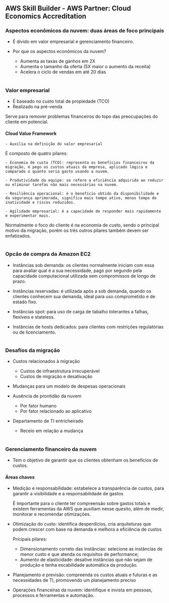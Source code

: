 #
## AWS Skill Builder - AWS Partner: Cloud Economics Accreditation 

### Aspectos econômicos da nuvem: duas áreas de foco principais 

- É divido em valor empresarial e gerenciamento financeiro.

- Por que os aspectos econômicos da nuvem?

    - Aumenta as taxas de ganhos em 2X
    - Aumenta o tamanho da oferta (5X maior o aumento da receita)
    - Acelera o ciclo de vendas em até 20 dias

#

### Valor empresarial

- É baseado no custo total de propiedade (TCO)
- Realizado na pré-venda

Serve para remover problemas financeiros do topo das preocupações do cliente em potencial.

#### Cloud Value Framework

    - Auxilia na definição do valor empresarial

É composto de quatro pilares:

    - Economia de custo (TCO): representa os benefícios financeiros da migração, é pego os custos atuais da empresa, aplicado lógica e comparado o quanto seria gasto usando a nuvem.

    - Produtividade da equipe: se refere a eficiência adquirida ao reduzir ou eliminar tarefas não mais necessárias na nuvem.

    - Resiliência operacional: é o benefício obtido da disponibilidade e da segurança aprimorada, significa mais tempo ativo, menos tempo de inatividade e riscos reduzidos. 

    - Agilidade empresarial: é a capacidade de responder mais rapidamente e experimentar mais.

Normalmente o foco do cliente é na economia de custo, sendo o principal motivo da migração, porém os três outros pilares também devem ser enfatizados. 

#

### Opcão de compra da Amazon EC2

- Instâncias sob demanda: os clientes normalmente iniciam com essa para avaliar qual é a sua necessidade, pago por segundo pela capacidade computacional utilizada sem compromissos de longo de prazo.

- Instâncias reservadas: é utilizada após a sob demanda, quando os clientes conhecem sua demanda, ideal para uso comprometido e de estado fixo.

- Instâncias spot: para uso de carga de tabalho tolerantes a falhas, flexíveis e stateless.

- Instâncias de hosts dedicados: para clientes com restrições regulatórias ou de licenciamento. 

#

### Desafios da migração

- Custos relacionados à migração

    - Custos de infraestrutura irrecuperável
    - Custos de migração e desativação

- Mudanças para um modelo de despesas operacionais 

- Ausência de prontidão da nuvem

    - Por fator humano
    - Por fator relacionado ao aplicativo

- Departamento de TI entricheirado

    - Receio em relação a mudança

#

### Gerenciamento financeiro da nuvem

- Tem o objetivo de garantir que os clientes obtenham os benefícios de custos.

#### Áreas chaves

- Medição e responsabilidade: estabelece a transparência de custos, para garantir a visibilidade e a responsabilidade de gastos

    É importante para o cliente ter compreensão sobre gastos totais e existem ferramentas da AWS que auxiliam nesse quesito, além de medir, monitorar e recomendar otimizações.

- Otimização do custo: identifica desperdícios, cria arquiteturas que podem crescer com base na demanda e melhora a eficiência de custos

    Pricipais pilares: 

    - Dimensionamento correto das instâncias: selecione as instâncias de menor custo e que atenda os requisitos de performance;
    - Aumento de elasticidade: desative instâncias que não sejam de produção e tenha escabilidade automática da produção.

- Planejamento e previsão: compreenda os custos atuais e futuras e as necessidades de TI, promovendo um planejamento preciso

- Operações financeiras da nuvem: identifique e invista em pessoas, processos e ferramentas e automação. 

#